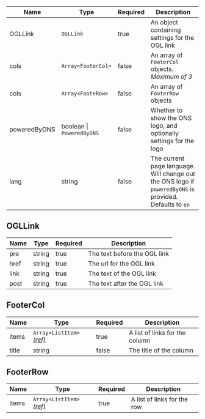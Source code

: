 | Name | Type   | Required | Description |
|------|--------|----------|-------------|
| OGLLink | `OGLLink` | true | An object containing settings for the OGL link |
| cols | `Array<FooterCol>` | false | An array of `FooterCol` objects. *Maximum of 3* |
| cols | `Array<FooteRow>` | false | An array of `FooterRow` objects |
| poweredByONS | boolean &#124; `PoweredByONS` | false | Whether to show the ONS logo, and optionally settings for the logo |
| lang | string | false | The current page language. Will change out the ONS logo if `poweredByONS` is provided. Defaults to `en` |


## OGLLink
| Name | Type   | Required | Description |
|------|--------|----------|-------------|
| pre  | string | true     | The text before the OGL link |
| href | string | true     | The url for the OGL link |
| link | string | true     | The text of the OGL link |
| post | string | true     | The text after the OGL link |


## FooterCol
| Name | Type   | Required | Description |
|------|--------|----------|-------------|
| items  | `Array<ListItem>` [_(ref)_](/styles/typography/lists) | true | A list of links for the column |
| title  | string | false     | The title of the column |

## FooterRow
| Name | Type   | Required | Description |
|------|--------|----------|-------------|
| items  | `Array<ListItem>` [_(ref)_](/styles/typography/lists) | true | A list of links for the row |
